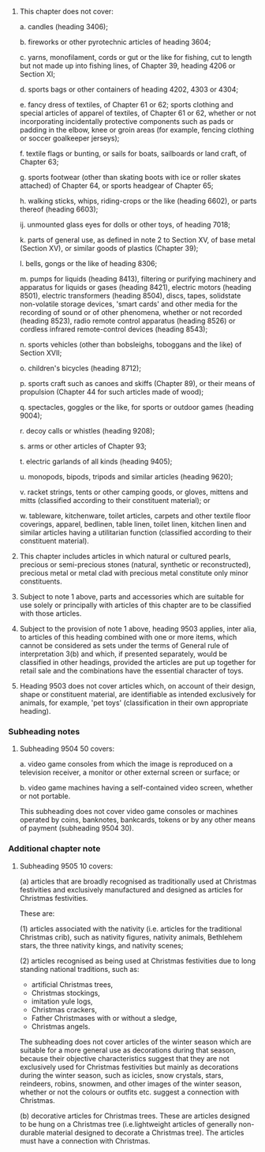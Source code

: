 1. This chapter does not cover:

    a. candles (heading 3406);
    
    b. fireworks or other pyrotechnic articles of heading 3604;
    
    c. yarns, monofilament, cords or gut or the like for fishing, cut to length but not made up into fishing lines, of Chapter 39, heading 4206 or Section XI;
    
    d. sports bags or other containers of heading 4202, 4303 or 4304;
    
    e. fancy dress of textiles, of Chapter 61 or 62; sports clothing and special articles of apparel of textiles, of Chapter 61 or 62, whether or not incorporating incidentally protective components such as pads or padding in the elbow, knee or groin areas (for example, fencing clothing or soccer goalkeeper jerseys);
    
    f. textile flags or bunting, or sails for boats, sailboards or land craft, of Chapter 63;
    
    g. sports footwear (other than skating boots with ice or roller skates attached) of Chapter 64, or sports headgear of Chapter 65;
    
    h. walking sticks, whips, riding-crops or the like (heading 6602), or parts thereof (heading 6603);
    
    ij. unmounted glass eyes for dolls or other toys, of heading 7018;
    
    k. parts of general use, as defined in note 2 to Section XV, of base metal (Section XV), or similar goods of plastics (Chapter 39);
    
    l. bells, gongs or the like of heading 8306;
    
    m. pumps for liquids (heading 8413), filtering or purifying machinery and apparatus for liquids or gases (heading 8421), electric motors (heading 8501), electric transformers (heading 8504), discs, tapes, solidstate non-volatile storage devices, 'smart cards' and other media for the recording of sound or of other phenomena, whether or not recorded (heading 8523), radio remote control apparatus (heading 8526) or cordless infrared remote-control devices (heading 8543);
    
    n. sports vehicles (other than bobsleighs, toboggans and the like) of Section XVII;
    
    o. children's bicycles (heading 8712);
    
    p. sports craft such as canoes and skiffs (Chapter 89), or their means of propulsion (Chapter 44 for such articles made of wood);
    
    q. spectacles, goggles or the like, for sports or outdoor games (heading 9004);
    
    r. decoy calls or whistles (heading 9208);
    
    s. arms or other articles of Chapter 93;
    
    t. electric garlands of all kinds (heading 9405);
    
    u. monopods, bipods, tripods and similar articles (heading 9620);
    
    v. racket strings, tents or other camping goods, or gloves, mittens and mitts (classified according to their constituent material); or
    
    w. tableware, kitchenware, toilet articles, carpets and other textile floor coverings, apparel, bedlinen, table linen, toilet linen, kitchen linen and similar articles having a utilitarian function (classified according to their constituent material).

2. This chapter includes articles in which natural or cultured pearls, precious or semi-precious stones (natural, synthetic or reconstructed), precious metal or metal clad with precious metal constitute only minor constituents.

3. Subject to note 1 above, parts and accessories which are suitable for use solely or principally with articles of this chapter are to be classified with those articles.

4. Subject to the provision of note 1 above, heading 9503 applies, inter alia, to articles of this heading combined with one or more items, which cannot be considered as sets under the terms of General rule of interpretation 3(b) and which, if presented separately, would be classified in other headings, provided the articles are put up together for retail sale and the combinations have the essential character of toys.

5. Heading 9503 does not cover articles which, on account of their design, shape or constituent material, are identifiable as intended exclusively for animals, for example, 'pet toys' (classification in their own appropriate heading).

### Subheading notes

1. Subheading 9504 50 covers:

    a. video game consoles from which the image is reproduced on a television receiver, a monitor or other external screen or surface; or
    
    b. video game machines having a self-contained video screen, whether or not portable.
    
    This subheading does not cover video game consoles or machines operated by coins, banknotes, bankcards, tokens or by any other means of payment (subheading 9504 30).

### Additional chapter note

1. Subheading 9505 10 covers:

    (a) articles that are broadly recognised as traditionally used at Christmas festivities and exclusively manufactured and designed as articles for Christmas festivities.
    
    These are:
    
    (1) articles associated with the nativity (i.e. articles for the traditional Christmas crib), such as nativity figures, nativity animals, Bethlehem stars, the three nativity kings, and nativity scenes;
    
    (2) articles recognised as being used at Christmas festivities due to long standing national traditions, such
    as:
    
    - artificial Christmas trees,
    - Christmas stockings,
    - imitation yule logs,
    - Christmas crackers,
    - Father Christmases with or without a sledge,
    - Christmas angels.
    
    The subheading does not cover articles of the winter season which are suitable for a more general use as decorations during that season, because their objective characteristics suggest that they are not exclusively used for Christmas festivities but mainly as decorations during the winter season, such as icicles, snow crystals, stars, reindeers, robins, snowmen, and other images of the winter season, whether or not the colours or outfits etc. suggest a connection with Christmas.
    
    (b) decorative articles for Christmas trees. These are articles designed to be hung on a Christmas tree (i.e.lightweight articles of generally non-durable material designed to decorate a Christmas tree). The articles must have a connection with Christmas.
